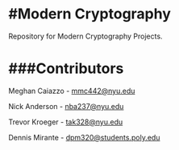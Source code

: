 #Modern Cryptography
=============

Repository for Modern Cryptography Projects.



###Contributors
=============

Meghan Caiazzo - mmc442@nyu.edu

Nick Anderson - nba237@nyu.edu

Trevor Kroeger - tak328@nyu.edu

Dennis Mirante - dpm320@students.poly.edu
